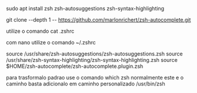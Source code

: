 sudo apt install zsh 
zsh-autosuggestions
zsh-syntax-highlighting

git clone --depth 1 -- https://github.com/marlonrichert/zsh-autocomplete.git

utilize o comando cat .zshrc

com nano utilize o comando ~/.zshrc

source /usr/share/zsh-autosuggestions/zsh-autosuggestions.zsh
source /usr/share/zsh-syntax-highlighting/zsh-syntax-highlighting.zsh
source $HOME/zsh-autocomplete/zsh-autocomplete.plugin.zsh

para trasformalo padrao use o comando which zsh
normalmente este e o caminho basta adicionalo em caminho personalizado
/usr/bin/zsh